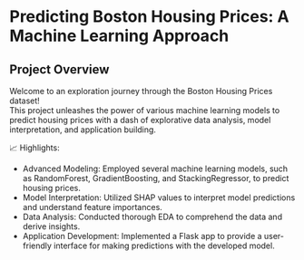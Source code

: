 # Predicting Boston Housing Prices: A Machine Learning Approach

## Project Overview
Welcome to an exploration journey through the Boston Housing Prices dataset! <br>
This project unleashes the power of various machine learning models to predict housing prices with a dash of explorative data analysis, model interpretation, and application building.

📈 Highlights:
* Advanced Modeling: Employed several machine learning models, such as RandomForest, GradientBoosting, and StackingRegressor, to predict housing prices.
* Model Interpretation: Utilized SHAP values to interpret model predictions and understand feature importances.
* Data Analysis: Conducted thorough EDA to comprehend the data and derive insights.
* Application Development: Implemented a Flask app to provide a user-friendly interface for making predictions with the developed model.

